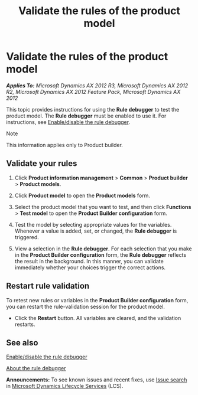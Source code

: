 ﻿---
title: Validate the rules of the product model
TOCTitle: Validate the rules of the product model
ms:assetid: 93ff7d80-a5ba-41fb-b165-73224bc3c449
ms:mtpsurl: https://technet.microsoft.com/en-us/library/Ff395358(v=AX.60)
ms:contentKeyID: 36058589
ms.date: 04/18/2014
mtps_version: v=AX.60
---

# Validate the rules of the product model 


_**Applies To:** Microsoft Dynamics AX 2012 R3, Microsoft Dynamics AX 2012 R2, Microsoft Dynamics AX 2012 Feature Pack, Microsoft Dynamics AX 2012_

This topic provides instructions for using the **Rule debugger** to test the product model. The **Rule debugger** must be enabled to use it. For instructions, see [Enable/disable the rule debugger](enable-disable-the-rule-debugger.md).


> [!NOTE]
> <P>This information applies only to Product builder.</P>



## Validate your rules

1.  Click **Product information management** \> **Common** \> **Product builder** \> **Product models**.

2.  Click **Product model** to open the **Product models** form.

3.  Select the product model that you want to test, and then click **Functions** \> **Test model** to open the **Product Builder configuration** form.

4.  Test the model by selecting appropriate values for the variables. Whenever a value is added, set, or changed, the **Rule debugger** is triggered.

5.  View a selection in the **Rule debugger**. For each selection that you make in the **Product Builder configuration** form, the **Rule debugger** reflects the result in the background. In this manner, you can validate immediately whether your choices trigger the correct actions.

## Restart rule validation

To retest new rules or variables in the **Product Builder configuration** form, you can restart the rule-validation session for the product model.

  - Click the **Restart** button. All variables are cleared, and the validation restarts.

## See also

[Enable/disable the rule debugger](enable-disable-the-rule-debugger.md)

[About the rule debugger](about-the-rule-debugger.md)

  
**Announcements:** To see known issues and recent fixes, use [Issue search](http://go.microsoft.com/fwlink/?linkid=389258) in [Microsoft Dynamics Lifecycle Services](http://go.microsoft.com/fwlink/?linkid=306505) (LCS).

